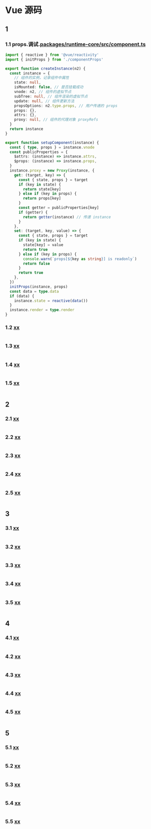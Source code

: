 # Vue 源码

## 1

### 1.1 props.调试.[packages/runtime-core/src/component.ts](../../public/example/1.vue3.base/packages/runtime-core/src/component.ts)

```ts
import { reactive } from '@vue/reactivity'
import { initProps } from './componentProps'

export function createInstance(n2) {
  const instance = {
    // 组件的实例，记录组件中属性
    state: null,
    isMounted: false, // 是否挂载成功
    vnode: n2, // 组件的虚拟节点
    subTree: null, // 组件渲染的虚拟节点
    update: null, // 组件更新方法
    propsOptions: n2.type.props, // 用户传递的 props
    props: {},
    attrs: {},
    proxy: null, // 组件的代理对象 proxyRefs
  }
  return instance
}

export function setupComponent(instance) {
  const { type, props } = instance.vnode
  const publicProperties = {
    $attrs: (instance) => instance.attrs,
    $props: (instance) => instance.props,
  }
  instance.proxy = new Proxy(instance, {
    get: (target, key) => {
      const { state, props } = target
      if (key in state) {
        return state[key]
      } else if (key in props) {
        return props[key]
      }
      const getter = publicProperties[key]
      if (getter) {
        return getter(instance) // 传递 instance
      }
    },
    set: (target, key, value) => {
      const { state, props } = target
      if (key in state) {
        state[key] = value
        return true
      } else if (key in props) {
        console.warn(`props[${key as string}] is readonly`)
        return false
      }
      return true
    },
  })
  initProps(instance, props)
  const data = type.data
  if (data) {
    instance.state = reactive(data())
  }
  instance.render = type.render
}
```

### 1.2 [xx](../../public/example/1.vue3.base/xx)

```js

```

### 1.3 [xx](../../public/example/1.vue3.base/xx)

```js

```

### 1.4 [xx](../../public/example/1.vue3.base/xx)

```js

```

### 1.5 [xx](../../public/example/1.vue3.base/xx)

```js

```

## 2

### 2.1 [xx](../../public/example/1.vue3.base/xx)

```ts

```

### 2.2 [xx](../../public/example/1.vue3.base/xx)

```js

```

### 2.3 [xx](../../public/example/1.vue3.base/xx)

```js

```

### 2.4 [xx](../../public/example/1.vue3.base/xx)

```js

```

### 2.5 [xx](../../public/example/1.vue3.base/xx)

```js

```

## 3

### 3.1 [xx](../../public/example/1.vue3.base/xx)

```ts

```

### 3.2 [xx](../../public/example/1.vue3.base/xx)

```js

```

### 3.3 [xx](../../public/example/1.vue3.base/xx)

```js

```

### 3.4 [xx](../../public/example/1.vue3.base/xx)

```js

```

### 3.5 [xx](../../public/example/1.vue3.base/xx)

```js

```

## 4

### 4.1 [xx](../../public/example/1.vue3.base/xx)

```ts

```

### 4.2 [xx](../../public/example/1.vue3.base/xx)

```js

```

### 4.3 [xx](../../public/example/1.vue3.base/xx)

```js

```

### 4.4 [xx](../../public/example/1.vue3.base/xx)

```js

```

### 4.5 [xx](../../public/example/1.vue3.base/xx)

```js

```

## 5

### 5.1 [xx](../../public/example/1.vue3.base/xx)

```ts

```

### 5.2 [xx](../../public/example/1.vue3.base/xx)

```js

```

### 5.3 [xx](../../public/example/1.vue3.base/xx)

```js

```

### 5.4 [xx](../../public/example/1.vue3.base/xx)

```js

```

### 5.5 [xx](../../public/example/1.vue3.base/xx)

```js

```
